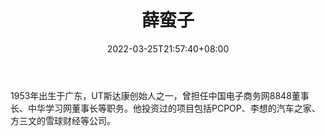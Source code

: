 ﻿---
weight: 
title: "薛蛮子"
description: "1953年出生于广东，UT斯达康创始人之一，曾担任中国电子商务网8848董事长、中华学习网董事长等职务"
date: 2022-03-25T21:57:40+08:00
lastmod: 2022-03-25T16:45:40+08:00
draft: false
authors: ["Metabd"]
featuredImage: "xuemanzi.jpg"
link: ""
tags: ["微博","薛蛮子"]
categories: ["navigation"]
navigation: ["微博"]
lightgallery: true
toc: true
pinned: false
recommend: false
recommend1: false
---
1953年出生于广东，UT斯达康创始人之一，曾担任中国电子商务网8848董事长、中华学习网董事长等职务。他投资过的项目包括PCPOP、李想的汽车之家、方三文的雪球财经等公司。
